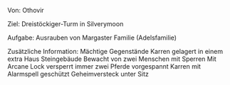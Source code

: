Von:
Othovir

Ziel:
Dreistöckiger-Turm in Silverymoon

Aufgabe:
Ausrauben von Margaster Familie (Adelsfamilie)

Zusätzliche Information:
Mächtige Gegenstände
Karren gelagert in einem extra Haus Steingebäude
Bewacht von zwei Menschen mit Sperren
Mit Arcane Lock versperrt
immer zwei Pferde vorgespannt
Karren mit Alarmspell geschützt
Geheimversteck unter Sitz
